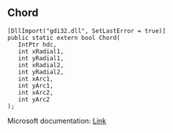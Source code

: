 ## Chord

```
[DllImport("gdi32.dll", SetLastError = true)]
public static extern bool Chord(
   IntPtr hdc,
   int xRadial1,
   int yRadial1,
   int xRadial2,
   int yRadial2,
   int xArc1,
   int yArc1,
   int xArc2,
   int yArc2
);
```

Microsoft documentation: [Link](https://docs.microsoft.com/en-us/windows/win32/api/wingdi/nf-wingdi-chord)
